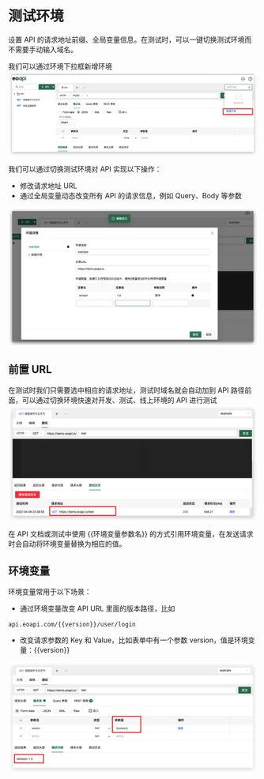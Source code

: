 # 测试环境

设置 API 的请求地址前缀、全局变量信息。在测试时，可以一键切换测试环境而不需要手动输入域名。

我们可以通过环境下拉框新增环境
![](../assets/images/2022-04-08-23-20-58.png)

我们可以通过切换测试环境对 API 实现以下操作：

- 修改请求地址 URL
- 通过全局变量动态改变所有 API 的请求信息，例如 Query、Body 等参数

![](../assets/images/2022-04-08-23-38-17.png)

## 前置 URL

在测试时我们只需要选中相应的请求地址，测试时域名就会自动加到 API 路径前面，可以通过切换环境快速对开发、测试、线上环境的 API 进行测试
![](../assets/images/2022-04-08-23-41-41.png)

在 API 文档或测试中使用 {{环境变量参数名}} 的方式引用环境变量，在发送请求时会自动将环境变量替换为相应的值。

## 环境变量

环境变量常用于以下场景：

- 通过环境变量改变 API URL 里面的版本路径，比如
```md:no-v-pre
api.eoapi.com/{{version}}/user/login
```
- 改变请求参数的 Key 和 Value，比如表单中有一个参数 version，值是环境变量：{{version}}

![](../assets/images/2022-04-08-23-45-12.png)
